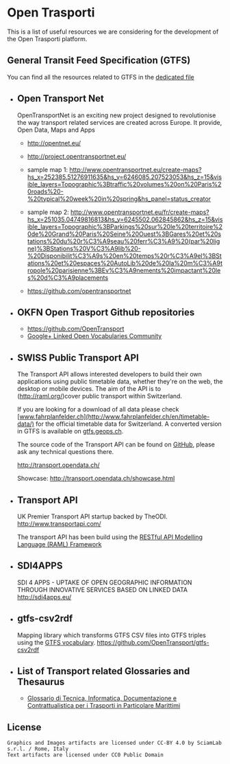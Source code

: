 
# Open Trasporti
This is a list of useful resources we are considering for the development of the Open Trasporti platform.


## General Transit Feed Specification (GTFS)
You can find all the resources related to GTFS in the [dedicated file](GTFS.md)



* Open Transport Net
  --------------------
  OpenTransportNet is an exciting new project designed to revolutionise the way transport related services are created across Europe.
  It provide, Open Data, Maps and Apps

  - http://opentnet.eu/
  - http://project.opentransportnet.eu/
  - sample map 1:
    http://www.opentransportnet.eu/create-maps?hs_x=252385.51276911635&hs_y=6246085.207523053&hs_z=15&visible_layers=Topographic%3Btraffic%20volumes%20on%20Paris%20roads%20-%20typical%20week%20in%20spring&hs_panel=status_creator
  - sample map 2:
    http://www.opentransportnet.eu/fr/create-maps?hs_x=251035.04749816813&hs_y=6245502.062845862&hs_z=15&visible_layers=Topographic%3BParkings%20sur%20le%20territoire%20de%20Grand%20Paris%20Seine%20Ouest%3BGares%20et%20stations%20du%20r%C3%A9seau%20ferr%C3%A9%20(par%20ligne)%3BStations%20V%C3%A9lib%20-%20Disponibilit%C3%A9s%20en%20temps%20r%C3%A9el%3BStations%20et%20espaces%20AutoLib%20de%20la%20m%C3%A9tropole%20parisienne%3BEv%C3%A9nements%20impactant%20les%20d%C3%A9placements

  - https://github.com/opentransportnet

* OKFN Open Trasport Github repositories
  ---------------------------------------
  - https://github.com/OpenTransport
  - [Google+ Linked Open Vocabularies Community](https://plus.google.com/communities/108509791366293651606)

* SWISS Public Transport API
  --------------------------
  The Transport API allows interested developers to build their own applications using public timetable data, whether they're on the web, the desktop or mobile devices. The aim of the API is to (http://raml.org/)cover public transport within Switzerland.

  If you are looking for a download of all data please check [www.fahrplanfelder.ch](http://www.fahrplanfelder.ch/en/timetable-data/) for the official timetable data for Switzerland. A converted version in GTFS is available on [gtfs.geops.ch](http://gtfs.geops.ch/).

  The source code of the Transport API can be found on [GitHub](https://github.com/OpendataCH/Transport), please ask any technical questions there.

  http://transport.opendata.ch/

  Showcase: http://transport.opendata.ch/showcase.html

* Transport API
  ----------------
  UK Premier Transport API startup backed by TheODI.
  http://www.transportapi.com/

  The transport API has been build using the [RESTful API Modelling Language (RAML) Framework](http://raml.org/)

* SDI4APPS
  ---------
  SDI 4 APPS - UPTAKE OF OPEN GEOGRAPHIC INFORMATION THROUGH INNOVATIVE SERVICES BASED ON LINKED DATA
  http://sdi4apps.eu/



* gtfs-csv2rdf
  -------------
  Mapping library which transforms GTFS CSV files into GTFS triples using the [GTFS vocabulary](http://vocab.gtfs.org/).
  https://github.com/OpenTransport/gtfs-csv2rdf

* List of Transport related Glossaries and Thesaurus
  ----------------------------------------------------

  - [Glossario di Tecnica, Informatica, Documentazione e Contrattualistica per i Trasporti in Particolare Marittimi](http://bartoc.org/en/node/17706)



License
-------

    Graphics and Images artifacts are licensed under CC-BY 4.0 by SciamLab s.r.l. / Rome, Italy
    Text artifacts are licensed under CC0 Public Domain
